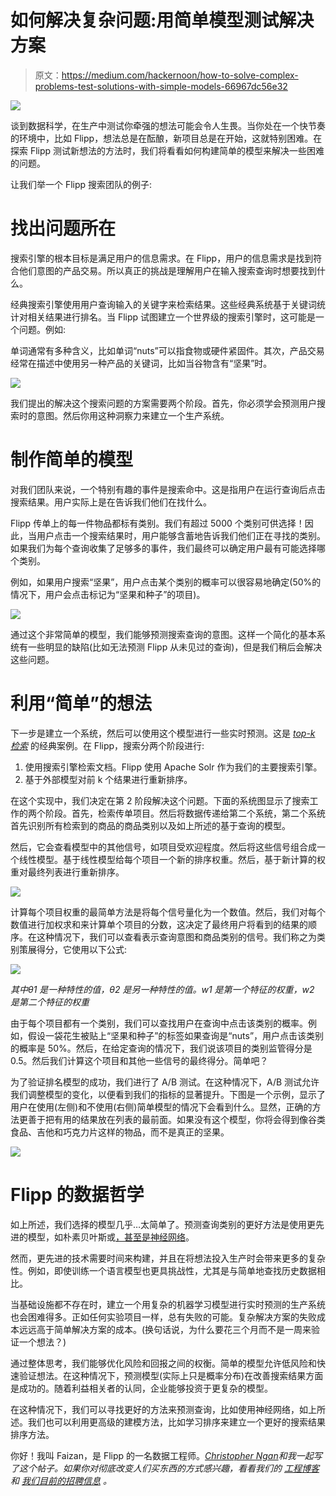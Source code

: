 # 如何解决复杂问题:用简单模型测试解决方案

> 原文：<https://medium.com/hackernoon/how-to-solve-complex-problems-test-solutions-with-simple-models-66967dc56e32>

![](img/48c4eaf5b44b963afe62d86f49e7f4f8.png)

谈到数据科学，在生产中测试你牵强的想法可能会令人生畏。当你处在一个快节奏的环境中，比如 Flipp，想法总是在酝酿，新项目总是在开始，这就特别困难。在探索 Flipp 测试新想法的方法时，我们将看看如何构建简单的模型来解决一些困难的问题。

让我们举一个 Flipp 搜索团队的例子:

# 找出问题所在

搜索引擎的根本目标是满足用户的信息需求。在 Flipp，用户的信息需求是找到符合他们意图的产品交易。所以真正的挑战是理解用户在输入搜索查询时想要找到什么。

经典搜索引擎使用用户查询输入的关键字来检索结果。这些经典系统基于关键词统计对相关结果进行排名。当 Flipp 试图建立一个世界级的搜索引擎时，这可能是一个问题。例如:

单词通常有多种含义，比如单词“nuts”可以指食物或硬件紧固件。其次，产品交易经常在描述中使用另一种产品的关键词，比如当谷物含有“坚果”时。

![](img/2ce1cb2721103375970054556c3ea47b.png)

我们提出的解决这个搜索问题的方案需要两个阶段。首先，你必须学会预测用户搜索时的意图。然后你用这种洞察力来建立一个生产系统。

# 制作简单的模型

对我们团队来说，一个特别有趣的事件是搜索命中。这是指用户在运行查询后点击搜索结果。用户实际上是在告诉我们他们在找什么。

Flipp 传单上的每一件物品都标有类别。我们有超过 5000 个类别可供选择！因此，当用户点击一个搜索结果时，用户能够含蓄地告诉我们他们正在寻找的类别。如果我们为每个查询收集了足够多的事件，我们最终可以确定用户最有可能选择哪个类别。

例如，如果用户搜索“坚果”，用户点击某个类别的概率可以很容易地确定(50%的情况下，用户会点击标记为“坚果和种子”的项目)。

![](img/b285ad3b53543226d504235f70b744d9.png)

通过这个非常简单的模型，我们能够预测搜索查询的意图。这样一个简化的基本系统有一些明显的缺陷(比如无法预测 Flipp 从未见过的查询)，但是我们稍后会解决这些问题。

# 利用“简单”的想法

下一步是建立一个系统，然后可以使用这个模型进行一些实时预测。这是 [*top-k* *检索*](https://link.springer.com/chapter/10.1007/978-3-642-00887-0_74) 的经典案例。在 Flipp，搜索分两个阶段进行:

1.  使用搜索引擎检索文档。Flipp 使用 Apache Solr 作为我们的主要搜索引擎。
2.  基于外部模型对前 k 个结果进行重新排序。

在这个实现中，我们决定在第 2 阶段解决这个问题。下面的系统图显示了搜索工作的两个阶段。首先，检索传单项目。然后将数据传递给第二个系统，第二个系统首先识别所有检索到的商品的商品类别以及如上所述的基于查询的模型。

然后，它会查看模型中的其他信号，如项目受欢迎程度。然后将这些信号组合成一个线性模型。基于线性模型给每个项目一个新的排序权重。然后，基于新计算的权重对最终列表进行重新排序。

![](img/a3f9a1d5339fc01f93d788d272a6347e.png)

计算每个项目权重的最简单方法是将每个信号量化为一个数值。然后，我们对每个数值进行加权求和来计算单个项目的分数，这决定了最终用户将看到的结果的顺序。在这种情况下，我们可以查看表示查询意图和商品类别的信号。我们称之为类别策展得分，它使用以下公式:

![](img/aa40aa92429c9e1f2c95ba0be7192527.png)

*其中θ1 是一种特性的值，θ2 是另一种特性的值。w1 是第一个特征的权重，w2 是第二个特征的权重*

由于每个项目都有一个类别，我们可以查找用户在查询中点击该类别的概率。例如，假设一袋花生被贴上“坚果和种子”的标签如果查询是“nuts”，用户点击该类别的概率是 50%。然后，在给定查询的情况下，我们说该项目的类别监管得分是 0.5。然后我们计算这个项目和其他一些信号的最终得分。简单吧？

为了验证排名模型的成功，我们进行了 A/B 测试。在这种情况下，A/B 测试允许我们调整模型的变化，以便看到我们的指标的显著提升。下图是一个示例，显示了用户在使用(左侧)和不使用(右侧)简单模型的情况下会看到什么。显然，正确的方法更善于把有用的结果放在列表的最前面。如果没有这个模型，你将会得到像谷类食品、吉他和巧克力片这样的物品，而不是真正的坚果。

![](img/4ead152d2a869ef6c21bd5c2d2b9591d.png)

# Flipp 的数据哲学

如上所述，我们选择的模型几乎…太简单了。预测查询类别的更好方法是使用更先进的模型，如朴素贝叶斯或[，甚至是神经网络](http://people.cs.pitt.edu/~hashemi/papers/QRUMS2016_HBHashemi.pdf)。

然而，更先进的技术需要时间来构建，并且在将想法投入生产时会带来更多的复杂性。例如，即使训练一个语言模型也更具挑战性，尤其是与简单地查找历史数据相比。

当基础设施都不存在时，建立一个用复杂的机器学习模型进行实时预测的生产系统也会困难得多。正如任何实验项目一样，总有失败的可能。复杂解决方案的失败成本远远高于简单解决方案的成本。(换句话说，为什么要花三个月而不是一周来验证一个想法？)

通过整体思考，我们能够优化风险和回报之间的权衡。简单的模型允许低风险和快速验证想法。在这种情况下，预测模型(实际上只是概率分布)在改善搜索结果方面是成功的。随着利益相关者的认同，企业能够投资于更复杂的模型。

在这种情况下，我们可以寻找更好的方法来预测查询，比如使用神经网络，如上所述。我们也可以利用更高级的建模方法，比如学习排序来建立一个更好的搜索结果排序方法。

你好！我叫 Faizan，是 Flipp 的一名数据工程师。[*Christopher Ngan*](https://www.linkedin.com/in/christopher-ngan-72521152/?ppe=1)*和我一起写了这个帖子。如果你对彻底改变人们买东西的方式感兴趣，看看我们的* [*工程博客*](http://eng.flipp.com/) *和* [*我们目前的招聘信息*](https://corp.flipp.com/jobs) *。*